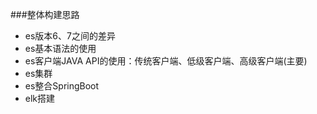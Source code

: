 ###整体构建思路

- es版本6、7之间的差异
- es基本语法的使用
- es客户端JAVA API的使用：传统客户端、低级客户端、高级客户端(主要)
- es集群
- es整合SpringBoot
- elk搭建